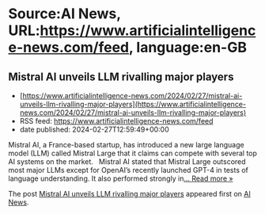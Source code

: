 # Source:AI News, URL:https://www.artificialintelligence-news.com/feed, language:en-GB

## Mistral AI unveils LLM rivalling major players
 - [https://www.artificialintelligence-news.com/2024/02/27/mistral-ai-unveils-llm-rivalling-major-players](https://www.artificialintelligence-news.com/2024/02/27/mistral-ai-unveils-llm-rivalling-major-players)
 - RSS feed: https://www.artificialintelligence-news.com/feed
 - date published: 2024-02-27T12:59:49+00:00

<p>Mistral AI, a France-based startup, has introduced a new large language model (LLM) called Mistral Large that it claims can compete with several top AI systems on the market.   Mistral AI stated that Mistral Large outscored most major LLMs except for OpenAI&#8217;s recently launched GPT-4 in tests of language understanding. It also performed strongly in<a class="excerpt-read-more" href="https://www.artificialintelligence-news.com/2024/02/27/mistral-ai-unveils-llm-rivalling-major-players/" title="ReadMistral AI unveils LLM rivalling major players">... Read more &#187;</a></p>
<p>The post <a href="https://www.artificialintelligence-news.com/2024/02/27/mistral-ai-unveils-llm-rivalling-major-players/">Mistral AI unveils LLM rivalling major players</a> appeared first on <a href="https://www.artificialintelligence-news.com">AI News</a>.</p>

